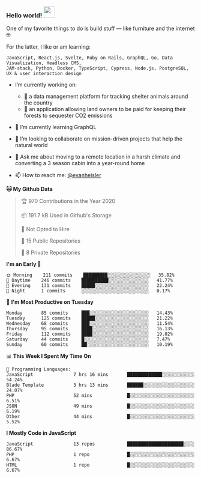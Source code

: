 ### Hello world! <img src="https://media.giphy.com/media/hvRJCLFzcasrR4ia7z/giphy.gif" width="30px">

One of my favorite things to do is build stuff — like furniture and the internet 🤓

For the latter, I like or am learning:

```text
JavaScript, React.js, Svelte, Ruby on Rails, GraphQL, Go, Data Visualization, Headless CMS, 
JAM-stack, Python, Docker, TypeScript, Cypress, Node.js, PostgreSQL, UX & user interaction design
```

- I’m currently working on:
  - 🐶  a data management platform for tracking shelter animals around the country 
  - 🌳  an application allowing land owners to be paid for keeping their forests to sequester CO2 emissions


- 🌱  I’m currently learning GraphQL
- 👯  I’m looking to collaborate on mission-driven projects that help the natural world
- 💬  Ask me about moving to a remote location in a harsh climate and converting a 3 season cabin into a year-round home
- 📫  How to reach me: [@evanheisler](https://twitter.com/evanheisler)

<!--START_SECTION:waka-->
**🐱 My Github Data** 

> 🏆 970 Contributions in the Year 2020
 > 
> 📦 191.7 kB Used in Github's Storage 
 > 
> 🚫 Not Opted to Hire
 > 
> 📜 15 Public Repositories
 > 
> 🔑 8 Private Repositories 

**I'm an Early 🐤** 

```text
🌞 Morning    211 commits    █████████░░░░░░░░░░░░░░░░   35.82% 
🌆 Daytime    246 commits    ██████████░░░░░░░░░░░░░░░   41.77% 
🌃 Evening    131 commits    █████░░░░░░░░░░░░░░░░░░░░   22.24% 
🌙 Night      1 commits      ░░░░░░░░░░░░░░░░░░░░░░░░░   0.17%

```
📅 **I'm Most Productive on Tuesday** 

```text
Monday       85 commits     ███░░░░░░░░░░░░░░░░░░░░░░   14.43% 
Tuesday      125 commits    █████░░░░░░░░░░░░░░░░░░░░   21.22% 
Wednesday    68 commits     ███░░░░░░░░░░░░░░░░░░░░░░   11.54% 
Thursday     95 commits     ████░░░░░░░░░░░░░░░░░░░░░   16.13% 
Friday       112 commits    ████░░░░░░░░░░░░░░░░░░░░░   19.02% 
Saturday     44 commits     █░░░░░░░░░░░░░░░░░░░░░░░░   7.47% 
Sunday       60 commits     ██░░░░░░░░░░░░░░░░░░░░░░░   10.19%

```


📊 **This Week I Spent My Time On** 

```text
💬 Programming Languages: 
JavaScript               7 hrs 16 mins       █████████████░░░░░░░░░░░░   54.24% 
Blade Template           3 hrs 13 mins       ██████░░░░░░░░░░░░░░░░░░░   24.07% 
PHP                      52 mins             █░░░░░░░░░░░░░░░░░░░░░░░░   6.51% 
JSON                     49 mins             █░░░░░░░░░░░░░░░░░░░░░░░░   6.19% 
Other                    44 mins             █░░░░░░░░░░░░░░░░░░░░░░░░   5.52%

```

**I Mostly Code in JavaScript** 

```text
JavaScript               13 repos            █████████████████████░░░░   86.67% 
PHP                      1 repo              █░░░░░░░░░░░░░░░░░░░░░░░░   6.67% 
HTML                     1 repo              █░░░░░░░░░░░░░░░░░░░░░░░░   6.67%

```



<!--END_SECTION:waka-->
